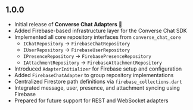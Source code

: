## 1.0.0

- Initial release of **Converse Chat Adapters** 🎉
- Added Firebase-based infrastructure layer for the Converse Chat SDK
- Implemented all core repository interfaces from `converse_chat_core`
    - `IChatRepository` → `FirebaseChatRepository`
    - `IUserRepository` → `FirebaseUserRepository`
    - `IPresenceRepository` → `FirebasePresenceRepository`
    - `IAttachmentRepository` → `FirebaseAttachmentRepository`
- Introduced `AdapterInitializer` for Firebase setup and configuration
- Added `FirebaseChatAdapter` to group repository implementations
- Centralized Firestore path definitions via `firebase_collections.dart`
- Integrated message, user, presence, and attachment syncing using Firebase
- Prepared for future support for REST and WebSocket adapters
